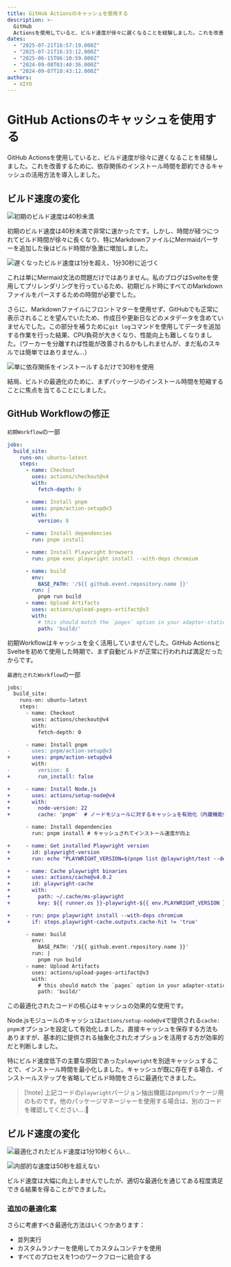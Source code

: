 ```yaml
---
title: GitHub Actionsのキャッシュを使用する
description: >-
  GitHub
  Actionsを使用していると、ビルド速度が徐々に遅くなることを経験しました。これを改善するために、依存関係のインストール時間を節約できるキャッシュの活用方法を導入しました。
dates:
  - "2025-07-21T16:57:19.000Z"
  - "2025-07-21T16:33:12.000Z"
  - "2025-06-15T06:10:59.000Z"
  - "2024-09-08T03:40:36.000Z"
  - "2024-09-07T10:43:12.000Z"
authors:
  - XIYO
---
```

# GitHub Actionsのキャッシュを使用する

GitHub Actionsを使用していると、ビルド速度が徐々に遅くなることを経験しました。これを改善するために、依存関係のインストール時間を節約できるキャッシュの活用方法を導入しました。

## ビルド速度の変化

![初期のビルド速度は40秒未満](./assets/usging-cache-on-github-action-20240815232353052.png)

初期のビルド速度は40秒未満で非常に速かったです。しかし、時間が経つにつれてビルド時間が徐々に長くなり、特にMarkdownファイルにMermaidパーサーを追加した後はビルド時間が急激に増加しました。

![遅くなったビルド速度は1分を超え、1分30秒に近づく](./assets/usging-cache-on-github-action-20240815232537900.png)

これは単にMermaid文法の問題だけではありません。私のブログはSvelteを使用してプリレンダリングを行っているため、初期ビルド時にすべてのMarkdownファイルをパースするための時間が必要でした。

さらに、Markdownファイルにフロントマターを使用せず、GitHubでも正常に表示されることを望んでいたため、作成日や更新日などのメタデータを含めていませんでした。この部分を補うために`git log`コマンドを使用してデータを追加する作業を行った結果、CPU負荷が大きくなり、性能向上も難しくなりました。（ワーカーを分離すれば性能が改善されるかもしれませんが、まだ私のスキルでは簡単ではありません…）

![単に依存関係をインストールするだけで30秒を使用](./assets/usging-cache-on-github-action-20240815233139668.png)

結局、ビルドの最適化のために、まずパッケージのインストール時間を短縮することに焦点を当てることにしました。

## GitHub Workflowの修正

`初期Workflow`の一部

```yml
jobs:
  build_site:
    runs-on: ubuntu-latest
    steps:
      - name: Checkout
        uses: actions/checkout@v4
        with:
          fetch-depth: 0

      - name: Install pnpm
        uses: pnpm/action-setup@v3
        with:
          version: 8

      - name: Install dependencies
        run: pnpm install

      - name: Install Playwright browsers
        run: pnpm exec playwright install --with-deps chromium

      - name: build
        env:
          BASE_PATH: '/${{ github.event.repository.name }}'
        run: |
          pnpm run build
      - name: Upload Artifacts
        uses: actions/upload-pages-artifact@v3
        with:
          # this should match the `pages` option in your adapter-static options
          path: 'build/'
```

初期Workflowはキャッシュを全く活用していませんでした。GitHub ActionsとSvelteを初めて使用した時期で、まず自動ビルドが正常に行われれば満足だったからです。

`最適化されたWorkflow`の一部

```diff
jobs:
  build_site:
    runs-on: ubuntu-latest
    steps:
      - name: Checkout
        uses: actions/checkout@v4
        with:
          fetch-depth: 0

      - name: Install pnpm
-       uses: pnpm/action-setup@v3
+       uses: pnpm/action-setup@v4
        with:
-         version: 8
+         run_install: false

+     - name: Install Node.js
+       uses: actions/setup-node@v4
+       with:
+         node-version: 22
+         cache: 'pnpm'  # ノードモジュールに対するキャッシュを有効化（内蔵機能使用）

      - name: Install dependencies
        run: pnpm install # キャッシュされてインストール速度が向上

+     - name: Get installed Playwright version
+       id: playwright-version
+       run: echo "PLAYWRIGHT_VERSION=$(pnpm list @playwright/test --depth=0 | grep @playwright/test | awk '{print $2}')" >> $GITHUB_ENV

+     - name: Cache playwright binaries
+       uses: actions/cache@v4.0.2
+       id: playwright-cache
+       with:
+         path: ~/.cache/ms-playwright
+         key: ${{ runner.os }}-playwright-${{ env.PLAYWRIGHT_VERSION }}

+     - run: pnpx playwright install --with-deps chromium
+       if: steps.playwright-cache.outputs.cache-hit != 'true'

      - name: build
        env:
          BASE_PATH: '/${{ github.event.repository.name }}'
        run: |
          pnpm run build
      - name: Upload Artifacts
        uses: actions/upload-pages-artifact@v3
        with:
          # this should match the `pages` option in your adapter-static options
          path: 'build/'
```

この最適化されたコードの核心はキャッシュの効果的な使用です。

Node.jsモジュールのキャッシュは`actions/setup-node@v4`で提供される`cache: pnpm`オプションを設定して有効化しました。直接キャッシュを保存する方法もありますが、基本的に提供される抽象化されたオプションを活用する方が効率的だと判断しました。

特にビルド速度低下の主要な原因であった`playwright`を別途キャッシュすることで、インストール時間を最小化しました。キャッシュが既に存在する場合、インストールステップを省略してビルド時間をさらに最適化できました。

> \[!note]
> 上記コードの`playwright`バージョン抽出機能はpnpmパッケージ用のものです。他のパッケージマネージャーを使用する場合は、別のコードを確認してください....🥲

## ビルド速度の変化

![最適化されたビルド速度は1分10秒くらい...](./assets/usging-cache-on-github-action-20240816000140052.png)

![内部的な速度は50秒を超えない](./assets/usging-cache-on-github-action-20240816000251502.png)

ビルド速度は大幅に向上しませんでしたが、適切な最適化を通じてある程度満足できる結果を得ることができました。

### 追加の最適化案

さらに考慮すべき最適化方法はいくつかあります：

- 並列実行
- カスタムランナーを使用してカスタムコンテナを使用
- すべてのプロセスを1つのワークフローに統合する
